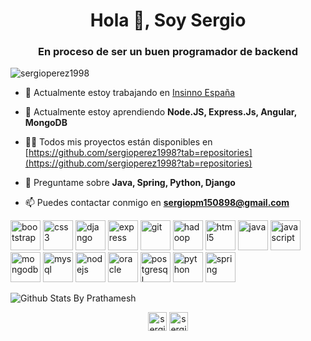<h1 align="center">Hola 👋, Soy Sergio</h1>
<h3 align="center">En proceso de ser un buen programador de backend</h3>

<p align="left"> <img src="https://komarev.com/ghpvc/?username=sergioperez1998" alt="sergioperez1998" /> </p>

  

- 🔭 Actualmente estoy trabajando en [Insinno España](http://www.insinnospain.com/)

- 🌱 Actualmente estoy aprendiendo **Node.JS, Express.Js, Angular, MongoDB**

- 👨‍💻 Todos mis proyectos están disponibles en [https://github.com/sergioperez1998?tab=repositories](https://github.com/sergioperez1998?tab=repositories)

- 💬 Preguntame sobre **Java, Spring, Python, Django**

- 📫 Puedes contactar conmigo en **sergiopm150898@gmail.com**

<p align="left"><img src="https://devicons.github.io/devicon/devicon.git/icons/bootstrap/bootstrap-plain.svg" alt="bootstrap" width="48" height="48"/> <img src="https://devicons.github.io/devicon/devicon.git/icons/css3/css3-original-wordmark.svg" alt="css3" width="48" height="48"/> <img src="https://devicons.github.io/devicon/devicon.git/icons/django/django-original.svg" alt="django" width="48" height="48"/>  <img src="https://devicons.github.io/devicon/devicon.git/icons/express/express-original-wordmark.svg" alt="express" width="48" height="48"/> <img src="https://www.vectorlogo.zone/logos/git-scm/git-scm-icon.svg" alt="git" width="48" height="48"/> <img src="https://www.vectorlogo.zone/logos/apache_hadoop/apache_hadoop-icon.svg" alt="hadoop" width="48" height="48"/> <img src="https://devicons.github.io/devicon/devicon.git/icons/html5/html5-original-wordmark.svg" alt="html5" width="48" height="48"/> <img src="https://devicons.github.io/devicon/devicon.git/icons/java/java-original-wordmark.svg" alt="java" width="48" height="48"/> <img src="https://devicons.github.io/devicon/devicon.git/icons/javascript/javascript-original.svg" alt="javascript" width="48" height="48"/> <img src="https://devicons.github.io/devicon/devicon.git/icons/mongodb/mongodb-original-wordmark.svg" alt="mongodb" width="48" height="48"/> <img src="https://devicons.github.io/devicon/devicon.git/icons/mysql/mysql-original-wordmark.svg" alt="mysql" width="48" height="48"/> <img src="https://devicons.github.io/devicon/devicon.git/icons/nodejs/nodejs-original-wordmark.svg" alt="nodejs" width="48" height="48"/> <img src="https://devicons.github.io/devicon/devicon.git/icons/oracle/oracle-original.svg" alt="oracle" width="48" height="48"/>  <img src="https://devicons.github.io/devicon/devicon.git/icons/postgresql/postgresql-original-wordmark.svg" alt="postgresql" width="48" height="48"/> <img src="https://devicons.github.io/devicon/devicon.git/icons/python/python-original.svg" alt="python" width="48" height="48"/>  <img src="https://www.vectorlogo.zone/logos/springio/springio-icon.svg" alt="spring" width="48" height="48"/></p>


![Github Stats By Prathamesh](https://github-readme-stats.vercel.app/api?username=sergioperez1998&show_icons=true&title_color=fff&icon_color=79ff97&text_color=9f9f9f&bg_color=151515)

<p align="center">
<a href="https://linkedin.com/in/sergio-perez-9a56661b2" target="blank"><img align="center" src="https://cdn.jsdelivr.net/npm/simple-icons@3.0.1/icons/linkedin.svg" alt="sergio-perez-9a56661b2" height="30" width="30" /></a>
<a href="https://instagram.com/sergiipm98" target="blank"><img align="center" src="https://cdn.jsdelivr.net/npm/simple-icons@3.0.1/icons/instagram.svg" alt="sergiipm98" height="30" width="30" /></a>
</p>
